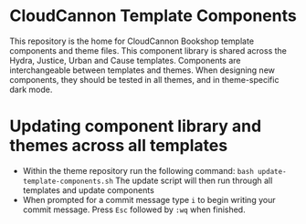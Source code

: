 # CloudCannon Template Components
This repository is the home for CloudCannon Bookshop template components and theme files. This component library is shared across the Hydra, Justice, Urban and Cause templates. Components are interchangeable between templates and themes. When designing new components, they should be tested in all themes, and in theme-specific dark mode.

# Updating component library and themes across all templates
- Within the theme repository run the following command:
  `bash update-template-components.sh`
  The update script will then run through all templates and update components
- When prompted for a commit message type `i` to begin writing your commit message. Press `Esc` followed by `:wq` when finished.